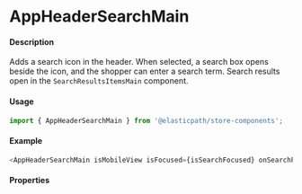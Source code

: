 # AppHeaderSearchMain

#### Description

Adds a search icon in the header. When selected, a search box opens beside the icon, and the shopper can enter a search term. Search results open in the `SearchResultsItemsMain` component.

#### Usage

```js
import { AppHeaderSearchMain } from '@elasticpath/store-components';
```

#### Example

```js
<AppHeaderSearchMain isMobileView isFocused={isSearchFocused} onSearchPage={onSearchPage} />
```

#### Properties

<!-- PROPS -->
